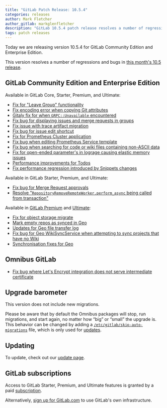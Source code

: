 ```yaml
---
title: "GitLab Patch Release: 10.5.4"
categories: releases
author: Mark Fletcher
author_gitlab: markglenfletcher
description: "GitLab 10.5.4 patch release resolves a number of regressions and bugs in 10.5 release"
tags: patch releases
---
```


Today we are releasing version 10.5.4 for GitLab Community Edition and Enterprise Edition.

This version resolves a number of regressions and bugs in
[this month's 10.5 release](/blog/2018/02/22/gitlab-10-5-released/).

<!-- more -->

## GitLab Community Edition and Enterprise Edition

Available in GitLab Core, Starter, Premium, and Ultimate:

- [Fix for "Leave Group" functionality](https://gitlab.com/gitlab-org/gitlab-ce/merge_requests/17183)
- [Fix encoding error when copying Git attributes](https://gitlab.com/gitlab-org/gitlab-ce/merge_requests/17291)
- [Gitaly fix for when `GRPC::Unavailable` encountered](https://gitlab.com/gitlab-org/gitlab-ce/merge_requests/17293)
- [Fix bug for displaying issues and merge requests in groups](https://gitlab.com/gitlab-org/gitlab-ce/merge_requests/17312)
- [Fix issue with trace artifact migration](https://gitlab.com/gitlab-org/gitlab-ce/merge_requests/17313)
- [Fix bug for issue edit shortcut](https://gitlab.com/gitlab-org/gitlab-ce/merge_requests/17360)
- [Fix for Prometheus Cluster application](https://gitlab.com/gitlab-org/gitlab-ce/merge_requests/17372)
- [Fix bug when editing Prometheus Service template](https://gitlab.com/gitlab-org/gitlab-ce/merge_requests/17377)
- [Fix bug when searching for code or wiki files containing non-ASCII data](https://gitlab.com/gitlab-org/gitlab-ce/merge_requests/17413)
- [Fix for open-ended parameter's in lograge causing elastic memory issues](https://gitlab.com/gitlab-org/gitlab-ce/merge_requests/17419)
- [Performance improvements for Todos](https://gitlab.com/gitlab-org/gitlab-ce/merge_requests/17462)
- [Fix performance regression introduced by Snippets changes](https://gitlab.com/gitlab-org/gitlab-ce/merge_requests/17476)

Available in GitLab Starter, Premium, and Ultimate:

- [Fix bug for Merge Request approvals](https://gitlab.com/gitlab-org/gitlab-ee/merge_requests/4495)
- [Resolve "`RepositoryRemoveRemoteWorker.perform_async` being called from transaction"](https://gitlab.com/gitlab-org/gitlab-ee/merge_requests/4747)

Available in [GitLab Premium](/pricing/premium/) and [Ultimate](/pricing/ultimate/):

- [Fix for object storage migrate](https://gitlab.com/gitlab-org/gitlab-ee/merge_requests/4624)
- [Mark empty repos as synced in Geo](https://gitlab.com/gitlab-org/gitlab-ee/merge_requests/4757)
- [Updates for Geo file transfer log](https://gitlab.com/gitlab-org/gitlab-ee/merge_requests/4761)
- [Fix bug for Geo WikiSyncService when attempting to sync projects that have no Wiki](https://gitlab.com/gitlab-org/gitlab-ee/merge_requests/4677)
- [Synchronisation fixes for Geo](https://gitlab.com/gitlab-org/gitlab-ee/merge_requests/4727)

## Omnibus GitLab

- [Fix bug where Let's Encrypt integration does not serve intermediate certificate](https://gitlab.com/gitlab-org/omnibus-gitlab/merge_requests/2327)

## Upgrade barometer

This version does not include new migrations.

Please be aware that by default the Omnibus packages will stop, run migrations,
and start again, no matter how “big” or “small” the upgrade is. This behavior
can be changed by adding a [`/etc/gitlab/skip-auto-migrations`](http://docs.gitlab.com/omnibus/update/README.html) file,
which is only used for [updates](https://docs.gitlab.com/omnibus/update/README.html).

## Updating

To update, check out our [update page](/update/).

## GitLab subscriptions

Access to GitLab Starter, Premium, and Ultimate features is granted by a paid [subscription](/stages-devops-lifecycle/).

Alternatively, [sign up for GitLab.com](/pricing/#gitlab-com)
to use GitLab's own infrastructure.
